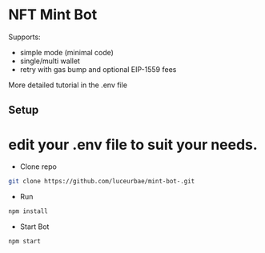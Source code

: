 #

# NFT Mint Bot
Supports:

- simple mode (minimal code)
- single/multi wallet
- retry with gas bump and optional EIP-1559 fees

More detailed tutorial in the .env file

## Setup

# edit your .env file to suit your needs.

- Clone repo
```bash
git clone https://github.com/luceurbae/mint-bot-.git
```
- Run

```bash
npm install
```

- Start Bot

```bash
npm start
```

